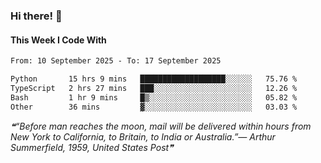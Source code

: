 ### Hi there! 👋

#### This Week I Code With
<!--START_SECTION:waka-->

```txt
From: 10 September 2025 - To: 17 September 2025

Python       15 hrs 9 mins   ███████████████████░░░░░░   75.76 %
TypeScript   2 hrs 27 mins   ███░░░░░░░░░░░░░░░░░░░░░░   12.26 %
Bash         1 hr 9 mins     █▒░░░░░░░░░░░░░░░░░░░░░░░   05.82 %
Other        36 mins         ▓░░░░░░░░░░░░░░░░░░░░░░░░   03.03 %
```

<!--END_SECTION:waka-->

<!--STARTS_HERE_QUOTE_README-->
<i>❝“Before man reaches the moon, mail will be delivered within hours from New York to California, to Britain, to India or Australia.”— Arthur Summerfield, 1959, United States Post❞</i>
<!--ENDS_HERE_QUOTE_README-->

